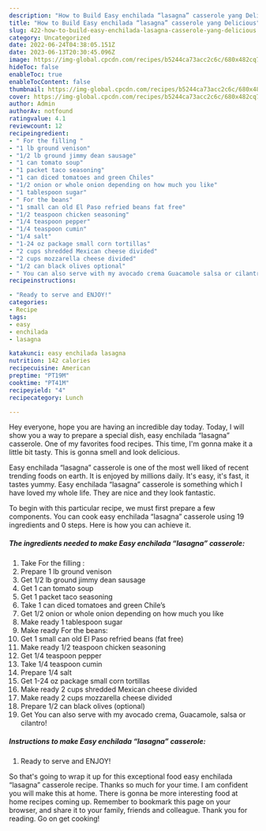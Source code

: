 ```yaml
---
description: "How to Build Easy enchilada “lasagna” casserole yang Delicious"
title: "How to Build Easy enchilada “lasagna” casserole yang Delicious"
slug: 422-how-to-build-easy-enchilada-lasagna-casserole-yang-delicious
category: Uncategorized
date: 2022-06-24T04:38:05.151Z
date: 2023-06-13T20:30:45.096Z
image: https://img-global.cpcdn.com/recipes/b5244ca73acc2c6c/680x482cq70/easy-enchilada-lasagna-casserole-recipe-main-photo.jpg
hideToc: false
enableToc: true
enableTocContent: false
thumbnail: https://img-global.cpcdn.com/recipes/b5244ca73acc2c6c/680x482cq70/easy-enchilada-lasagna-casserole-recipe-main-photo.jpg
cover: https://img-global.cpcdn.com/recipes/b5244ca73acc2c6c/680x482cq70/easy-enchilada-lasagna-casserole-recipe-main-photo.jpg
author: Admin
authorAv: notfound
ratingvalue: 4.1
reviewcount: 12
recipeingredient:
- " For the filling "
- "1 lb ground venison"
- "1/2 lb ground jimmy dean sausage"
- "1 can tomato soup"
- "1 packet taco seasoning"
- "1 can diced tomatoes and green Chiles"
- "1/2 onion or whole onion depending on how much you like"
- "1 tablespoon sugar"
- " For the beans"
- "1 small can old El Paso refried beans fat free"
- "1/2 teaspoon chicken seasoning"
- "1/4 teaspoon pepper"
- "1/4 teaspoon cumin"
- "1/4 salt"
- "1-24 oz package small corn tortillas"
- "2 cups shredded Mexican cheese divided"
- "2 cups mozzarella cheese divided"
- "1/2 can black olives optional"
- " You can also serve with my avocado crema Guacamole salsa or cilantro"
recipeinstructions:

- "Ready to serve and ENJOY!"
categories:
- Recipe
tags:
- easy
- enchilada
- lasagna

katakunci: easy enchilada lasagna 
nutrition: 142 calories
recipecuisine: American
preptime: "PT19M"
cooktime: "PT41M"
recipeyield: "4"
recipecategory: Lunch

---
```



Hey everyone, hope you are having an incredible day today. Today, I will show you a way to prepare a special dish, easy enchilada “lasagna” casserole. One of my favorites food recipes. This time, I'm gonna make it a little bit tasty. This is gonna smell and look delicious.



Easy enchilada “lasagna” casserole is one of the most well liked of recent trending foods on earth. It is enjoyed by millions daily. It's easy, it's fast, it tastes yummy. Easy enchilada “lasagna” casserole is something which I have loved my whole life. They are nice and they look fantastic.


To begin with this particular recipe, we must first prepare a few components. You can cook easy enchilada “lasagna” casserole using 19 ingredients and 0 steps. Here is how you can achieve it.

<!--inarticleads1-->

##### The ingredients needed to make Easy enchilada “lasagna” casserole:

1. Take  For the filling :
1. Prepare 1 lb ground venison
1. Get 1/2 lb ground jimmy dean sausage
1. Get 1 can tomato soup
1. Get 1 packet taco seasoning
1. Take 1 can diced tomatoes and green Chile’s
1. Get 1/2 onion or whole onion depending on how much you like
1. Make ready 1 tablespoon sugar
1. Make ready  For the beans:
1. Get 1 small can old El Paso refried beans (fat free)
1. Make ready 1/2 teaspoon chicken seasoning
1. Get 1/4 teaspoon pepper
1. Take 1/4 teaspoon cumin
1. Prepare 1/4 salt
1. Get 1-24 oz package small corn tortillas
1. Make ready 2 cups shredded Mexican cheese divided
1. Make ready 2 cups mozzarella cheese divided
1. Prepare 1/2 can black olives (optional)
1. Get  You can also serve with my avocado crema, Guacamole, salsa or cilantro!




<!--inarticleads2-->

##### Instructions to make Easy enchilada “lasagna” casserole:


1. Ready to serve and ENJOY!



So that's going to wrap it up for this exceptional food easy enchilada “lasagna” casserole recipe. Thanks so much for your time. I am confident you will make this at home. There is gonna be more interesting food at home recipes coming up. Remember to bookmark this page on your browser, and share it to your family, friends and colleague. Thank you for reading. Go on get cooking!
